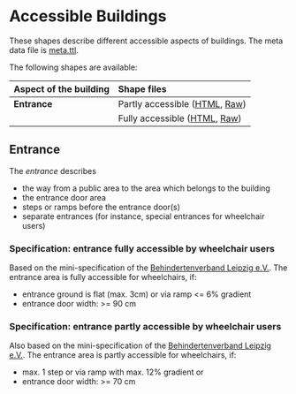 # Accessible Buildings

These shapes describe different accessible aspects of buildings. The meta data file is [meta.ttl](https://github.com/schreckl/rules/blob/master/rules/accessible-building/meta.ttl). 

The following shapes are available:

| Aspect of the building | Shape files                                                                                                                                                                                                                                                                 |
|:-----------------------|:----------------------------------------------------------------------------------------------------------------------------------------------------------------------------------------------------------------------------------------------------------------------------|
| **Entrance**           | Partly accessible ([HTML](https://github.com/schreckl/rules/blob/master/rules/accessible-building/entrance-fully-accessible-by-wheelchair.ttl), [Raw](https://github.com/schreckl/rules/raw/master/rules/accessible-building/entrance-fully-accessible-by-wheelchair.ttl))  |
|                        | Fully accessible ([HTML](https://github.com/schreckl/rules/blob/master/rules/accessible-building/entrance-partly-accessible-by-wheelchair.ttl), [Raw](https://github.com/schreckl/rules/raw/master/rules/accessible-building/entrance-partly-accessible-by-wheelchair.ttl)) |

## Entrance

The *entrance* describes 
* the way from a public area to the area which belongs to the building
* the entrance door area
* steps or ramps before the entrance door(s)
* separate entrances (for instance, special entrances for wheelchair users)

### Specification: entrance fully accessible by wheelchair users

Based on the mini-specification of the [Behindertenverband Leipzig e.V.](http://www.le-online.de/zeichenengl.htm). The entrance area is fully accessible for wheelchairs, if:
* entrance ground is flat (max. 3cm) or via ramp <= 6% gradient
* entrance door width: >= 90 cm

### Specification: entrance partly accessible by wheelchair users

Also based on the mini-specification of the [Behindertenverband Leipzig e.V.](http://www.le-online.de/zeichenengl.htm). The entrance area is partly accessible for wheelchairs, if:
* max. 1 step or via ramp with max. 12% gradient or
* entrance door width: >= 70 cm
